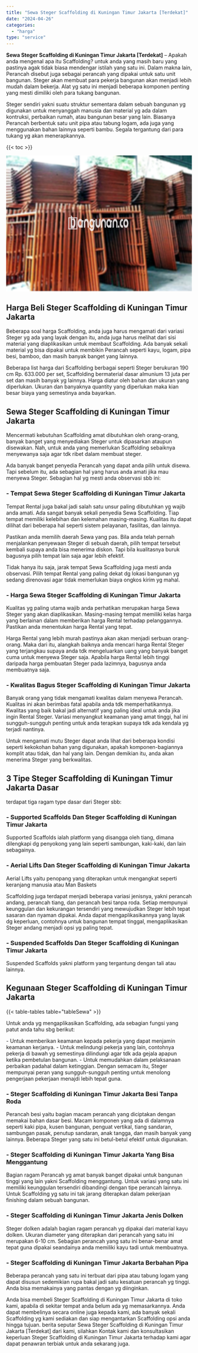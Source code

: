 ```yaml
---
title: "Sewa Steger Scaffolding di Kuningan Timur Jakarta [Terdekat]"
date: "2024-04-26"
categories: 
  - "harga"
type: "service"
---
```


**Sewa Steger Scaffolding di Kuningan Timur Jakarta \[Terdekat\]** – Apakah anda mengenal apa itu Scaffolding? untuk anda yang masih baru yang pastinya agak tidak biasa mendengar istilah yang satu ini. Dalam makna lain, Perancah disebut juga sebagai perancah yang dipakai untuk satu unit bangunan. Steger akan membuat para pekerja bangunan akan menjadi lebih mudah dalam bekerja. Alat yg satu ini menjadi beberapa komponen penting yang mesti dimiliki oleh para tukang bangunan.

Steger sendiri yakni suatu struktur sementara dalam sebuah bangunan yg digunakan untuk menyanggah manusia dan material yg ada dalam kontruksi, perbaikan rumah, atau bangunan besar yang lain. Biasanya Perancah berbentuk satu unit pipa atau tabung logam, ada juga yang menggunakan bahan lainnya seperti bambu. Segala tergantung dari para tukang yg akan menerapkannya.

{{< toc >}}

![Sewa Steger Scaffolding di Kuningan Timur Jakarta [Terdekat]](/images/sewa-scaffolding-steger-13.png)

## Harga Beli Steger Scaffolding di Kuningan Timur Jakarta

Beberapa soal harga Scaffolding, anda juga harus mengamati dari variasi Steger yg ada yang layak dengan itu, anda juga harus melihat dari sisi material yang diaplikasikan untuk membaut Scaffolding. Ada banyak sekali material yg bisa dipakai untuk membikin Perancah seperti kayu, logam, pipa besi, bamboo, dan masih banyak banget yang lainnya.

Beberapa list harga dari Scaffolding berbagai seperti Steger berukuran 190 cm Rp. 633.000 per set, Scaffolding bermaterial dasar almunium 13 juta per set dan masih banyak yg lainnya. Harga diatur oleh bahan dan ukuran yang diperlukan. Ukuran dan banyaknya quantity yang diperlukan maka kian besar biaya yang semestinya anda bayarkan.

## Sewa Steger Scaffolding di Kuningan Timur Jakarta

Mencermati kebutuhan Scaffolding amat dibutuhkan oleh orang-orang, banyak banget yang menyediakan Steger untuk dipasarkan ataupun disewakan. Nah, untuk anda yang memerlukan Scaffolding sebaiknya menyewanya saja agar tdk ribet dalam membuat steger.

Ada banyak banget penyedia Perancah yang dapat anda pilih untuk disewa. Tapi sebelum itu, ada sebagian hal yang harus anda amati jika mau menyewa Steger. Sebagian hal yg mesti anda observasi sbb ini:

### \- Tempat Sewa Steger Scaffolding di Kuningan Timur Jakarta

Tempat Rental juga bakal jadi salah satu unsur paling dibutuhkan yg wajib anda amati. Ada sangat banyak sekali penyedia Sewa Scaffolding. Tiap tempat memiliki kelebihan dan kelemahan masing-masing. Kualitas itu dapat dilihat dari beberapa hal seperti sistem pelayanan, fasilitas, dan lainnya.

Pastikan anda memilih daerah Sewa yang pas. Bila anda telah pernah menjalankan penyewaan Steger di sebuah daerah, pilih tempat tersebut kembali supaya anda bisa menerima diskon. Tapi bila kualitasnya buruk bagusnya pilih tempat lain saja agar lebih efektif.

Tidak hanya itu saja, jarak tempat Sewa Scaffolding juga mesti anda observasi. Pilih tempat Rental yang paling dekat dg lokasi bangunan yg sedang direnovasi agar tidak memerlukan biaya ongkos kirim yg mahal.

### \- Harga Sewa Steger Scaffolding di Kuningan Timur Jakarta

Kualitas yg paling utama wajib anda perhatikan merupakan harga Sewa Steger yang akan diaplikasikan. Masing-masing tempat memiliki kelas harga yang berlainan dalam memberikan harga Rental terhadap pelanggannya. Pastikan anda menentukan harga Rental yang tepat.

Harga Rental yang lebih murah pastinya akan akan menjadi serbuan orang-orang. Maka dari itu, alangkah baiknya anda mencari harga Rental Steger yang terjangkau supaya anda tdk mengeluarkan uang yang banyak banget cuma untuk menyewa Steger saja. Apabila harga Rental lebih tinggi daripada harga pembuatan Steger pada lazimnya, bagusnya anda membuatnya saja.

### \- Kwalitas Bagus Steger Scaffolding di Kuningan Timur Jakarta

Banyak orang yang tidak mengamati kwalitas dalam menyewa Perancah. Kualitas ini akan berimbas fatal apabila anda tdk memperhatikannya. Kwalitas yang baik bakal jadi alternatif yang paling ideal untuk anda jika ingin Rental Steger. Variasi menyangkut keamanan yang amat tinggi, hal ini sungguh-sungguh penting untuk anda terapkan supaya tdk ada kendala yg terjadi nantinya.

Untuk mengamati mutu Steger dapat anda lihat dari beberapa kondisi seperti kekokohan bahan yang digunakan, apakah komponen-bagiannya komplit atau tidak, dan hal yang lain. Dengan demikian itu, anda akan menerima Steger yang berkwalitas.

## 3 Tipe Steger Scaffolding di Kuningan Timur Jakarta Dasar

terdapat tiga ragam type dasar dari Steger sbb:

### \- Supported Scaffolds Dan Steger Scaffolding di Kuningan Timur Jakarta

Supported Scaffolds ialah platform yang disangga oleh tiang, dimana dilengkapi dg penyokong yang lain seperti sambungan, kaki-kaki, dan lain sebagainya.

### \- Aerial Lifts Dan Steger Scaffolding di Kuningan Timur Jakarta

Aerial Lifts yaitu penopang yang diterapkan untuk mengangkat seperti keranjang manusia atau Man Baskets

Scaffolding juga terdapat menjadi beberapa variasi jenisnya, yakni perancah andang, perancah tiang, dan perancah besi tanpa roda. Setiap mempunyai keunggulan dan kekurangan tersendiri yang mewujudkan Steger lebih tepat sasaran dan nyaman dipakai. Anda dapat mengaplikasikannya yang layak dg keperluan, contohnya untuk bangunan tempat tinggal, mengaplikasikan Steger andang menjadi opsi yg paling tepat.

### \- Suspended Scaffolds Dan Steger Scaffolding di Kuningan Timur Jakarta

Suspended Scaffolds yakni platform yang tergantung dengan tali atau lainnya.

## Kegunaan Steger Scaffolding di Kuningan Timur Jakarta

{{< table-tables table="tableSewa" >}}

Untuk anda yg mengaplikasikan Scaffolding, ada sebagian fungsi yang patut anda tahu sbg berikut:

\- Untuk memberikan keamanan kepada pekerja yang dapat menjamin keamanan kerjanya. - Untuk melindungi pekerja yang lain, contohnya pekerja di bawah yg semestinya dilindungi agar tdk ada gejala apapun ketika pembetulan bangunan. - Untuk memudahkan dalam pelaksanaan perbaikan padahal dalam ketinggian. Dengan semacam itu, Steger mempunyai peran yang sungguh-sungguh penting untuk menolong pengerjaan pekerjaan menajdi lebih tepat guna.

### \- Steger Scaffolding di Kuningan Timur Jakarta Besi Tanpa Roda

Perancah besi yaitu bagian macam perancah yang diciptakan dengan memakai bahan dasar besi. Macam komponen yang ada di dalamnya seperti kaki pipa, kusen bangunan, penguat vertikal, tiang sandaran, sambungan pasak, penutup sandaran, anak tangga, dan masih banyak yang lainnya. Beberapa Steger yang satu ini betul-betul efektif untuk digunakan.

### \- Steger Scaffolding di Kuningan Timur Jakarta Yang Bisa Menggantung

Bagian ragam Perancah yg amat banyak banget dipakai untuk bangunan tinggi yang lain yakni Scaffolding menggantung. Untuk variasi yang satu ini memiliki keunggulan tersendiri dibandingi dengan tipe perancah lainnya. Untuk Scaffolding yg satu ini tak jarang diterapkan dalam pekerjaan finishing dalam sebuah bangunan.

### \- Steger Scaffolding di Kuningan Timur Jakarta Jenis Dolken

Steger dolken adalah bagian ragam perancah yg dipakai dari material kayu dolken. Ukuran diameter yang diterapkan dari perancah yang satu ini merupakan 6-10 cm. Sebagian perancah yang satu ini benar-benar amat tepat guna dipakai seandainya anda memiliki kayu tadi untuk membuatnya.

### \- Steger Scaffolding di Kuningan Timur Jakarta Berbahan Pipa

Beberapa perancah yang satu ini terbuat dari pipa atau tabung logam yang dapat disusun sedemikian rupa bakal jadi satu kesatuan perancah yg tinggi. Anda bisa memakainya yang pantas dengan yg diinginkan.

Anda bisa membeli Steger Scaffolding di Kuningan Timur Jakarta di toko kami, apabila di sekitar tempat anda belum ada yg memasarkannya. Anda dapat membelinya secara online juga kepada kami, ada banyak sekali Scaffolding yg kami sediakan dan siap mengantarkan Scaffolding opsi anda hingga tujuan. berita seputar Sewa Steger Scaffolding di Kuningan Timur Jakarta \[Terdekat\] dari kami, silahkan Kontak kami dan konsultasikan keperluan Steger Scaffolding di Kuningan Timur Jakarta terhadap kami agar dapat penawran terbiak untuk anda sekarang juga.
